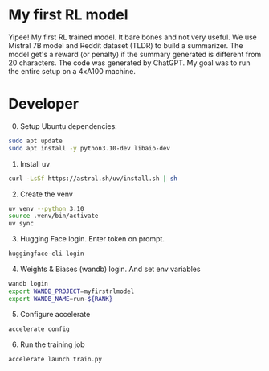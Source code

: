 # My first RL model

Yipee! My first RL trained model. It bare bones and not very useful. We use Mistral 7B model and Reddit dataset (TLDR) to build a summarizer. The model get's a reward (or penalty) if the summary generated is different from 20 characters. The code was generated by ChatGPT. My goal was to run the entire setup on a 4xA100 machine.

# Developer

0. Setup Ubuntu dependencies:

```bash
sudo apt update
sudo apt install -y python3.10-dev libaio-dev
```

1. Install uv

```bash
curl -LsSf https://astral.sh/uv/install.sh | sh
```

2. Create the venv

```bash
uv venv --python 3.10
source .venv/bin/activate
uv sync
```

3. Hugging Face login. Enter token on prompt.

```bash
huggingface-cli login
```

4. Weights & Biases (wandb) login. And set env variables

```bash
wandb login
export WANDB_PROJECT=myfirstrlmodel
export WANDB_NAME=run-${RANK}  
```

5. Configure accelerate

 ```bash
accelerate config
```

6. Run the training job

```bash
accelerate launch train.py
```
